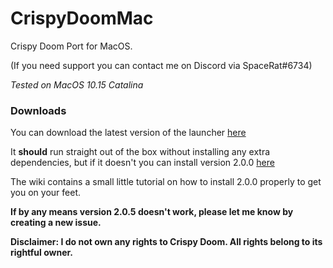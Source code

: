 # CrispyDoomMac
Crispy Doom Port for MacOS.

(If you need support you can contact me on Discord via SpaceRat#6734)

*Tested on MacOS 10.15 Catalina*

### Downloads
You can download the latest version of the launcher [here](https://github.com/foxxgaming/CrispyDoomMac/releases/latest)

It **should** run straight out of the box without installing any extra dependencies, but if it doesn't you can install version 2.0.0 [here](https://github.com/foxxgaming/CrispyDoomMac/wiki/Downloading-Version-2.0.0)

The wiki contains a small little tutorial on how to install 2.0.0 properly to get you on your feet.


**If by any means version 2.0.5 doesn't work, please let me know by creating a new issue.**

**Disclaimer: I do not own any rights to Crispy Doom. All rights belong to its rightful owner.**

